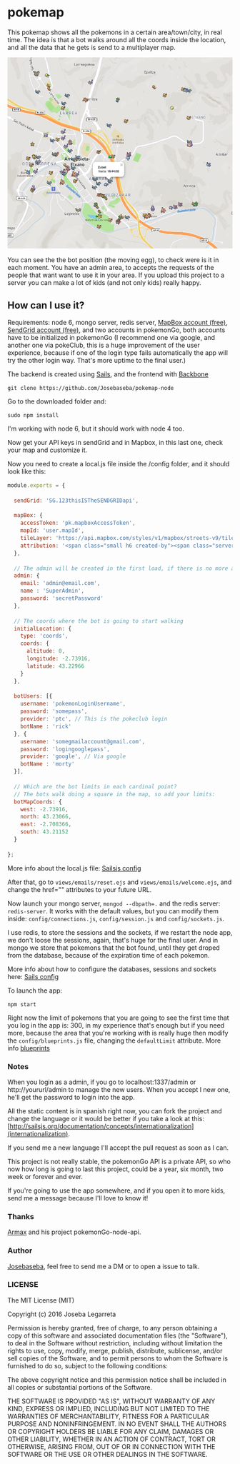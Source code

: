 # pokemap

This pokemap shows all the pokemons in a certain area/town/city, in real time. The idea is that a bot walks around all the coords inside the location, and all the data that he gets is send to a multiplayer map.

![Pokemap example](/assets/img/pokegif.gif?raw=true)

You can see the the bot position (the moving egg), to check were is it in each moment. You have an admin area, to accepts the requests of the people that want want to use it in your area. If you upload this project to a server you can make a lot of kids (and not only kids) really happy.

## How can I use it?

Requirements: node 6, mongo server, redis server, [MapBox account (free)](https://mapbox.com), [SendGrid account (free)](https://sendgrid.com), and two accounts in pokemonGo, both accounts have to be initialized in pokemonGo (I recommend one via google, and another one via pokeClub, this is a huge improvement of the user experience, because if one of the login type fails automatically the app will try the other login way. That's more uptime to the final user.)

The backend is created using [Sails](http://sailsjs.org/), and the frontend with [Backbone](http://backbonejs.org/)

```
git clone https://github.com/Josebaseba/pokemap-node
```

Go to the downloaded folder and:

```
sudo npm install
```

I'm working with node 6, but it should work with node 4 too.

Now get your API keys in sendGrid and in Mapbox, in this last one, check your map and customize it.

Now you need to create a local.js file inside the /config folder, and it should look like this:

```javascript
module.exports = {

  sendGrid: 'SG.123thisISTheSENDGRIDapi',

  mapBox: {
    accessToken: 'pk.mapboxAccessToken',
    mapId: 'user.mapId',
    tileLayer: 'https://api.mapbox.com/styles/v1/mapbox/streets-v9/tiles/256/{z}/{x}/{y}?access_token=pk.mapboxAccessToken',
    attribution: '<span class="small h6 created-by"><span class="server-status"></span> Created by <a href="https://twitter.com/josebaseba" target="_blank">Josebaseba</a></span>'
  },

  // The admin will be created in the first load, if there is no more admins in the DB
  admin: {
    email: 'admin@email.com',
    name : 'SuperAdmin',
    password: 'secretPassword'
  },

  // The coords where the bot is going to start walking
  initialLocation: {
    type: 'coords',
    coords: {
      altitude: 0,
      longitude: -2.73916,
      latitude: 43.22966
    }
  },

  botUsers: [{
    username: 'pokemonLoginUsername',
    password: 'somepass',
    provider: 'ptc', // This is the pokeclub login
    botName : 'rick'
  }, {
    username: 'somegmailaccount@gmail.com',
    password: 'logingooglepass',
    provider: 'google', // Via google
    botName : 'morty'
  }],

  // Which are the bot limits in each cardinal point?
  // The bots walk doing a square in the map, so add your limits:
  botMapCoords: {
    west: -2.73916,
    north: 43.23066,
    east: -2.708366,
    south: 43.21152
  }

};

```

More info about the local.js file: [Sailsjs config](http://sailsjs.org/documentation/concepts/configuration/the-local-js-file)

After that, go to `views/emails/reset.ejs` and `views/emails/welcome.ejs`, and change the href="" attributes to your future URL.

Now launch your mongo server, `mongod --dbpath=.` and the redis server: `redis-server`. It works with the default values, but you can modify them inside: `config/connections.js`, `config/session.js` and `config/sockets.js`.

I use redis, to store the sessions and the sockets, if we restart the node app, we don't loose the sessions, again, that's huge for the final user. And in mongo we store that pokemons that the bot found, until they get droped from the database, because of the expiration time of each pokemon.

More info about how to configure the databases, sessions and sockets here: [Sails config](http://sailsjs.org/documentation/reference/configuration)

To launch the app:

```
npm start
```

Right now the limit of pokemons that you are going to see the first time that you log in the app is: 300, in my experience that's enough but if you need more, because the area that you're working with is really huge then modify the `config/blueprints.js` file, changing the `defaultLimit` attribute. More info [blueprints](http://sailsjs.org/documentation/reference/configuration/sails-config-blueprints)

### Notes

When you login as a admin, if you go to localhost:1337/admin or http://yoururl/admin to manage the new users. When you accept I new one, he'll get the password to login into the app.

All the static content is in spanish right now, you can fork the project and change the language or it would be better if you take a look at this: [http://sailsjs.org/documentation/concepts/internationalization](internationalization).

If you send me a new language I'll accept the pull request as soon as I can.

This project is not really stable, the pokemonGo API is a private API, so who now how long is going to last this project, could be a year, six month, two week or forever and ever.

If you're going to use the app somewhere, and if you open it to more kids, send me a message because I'll love to know it!

### Thanks

[Armax](https://github.com/Armax) and his project pokemonGo-node-api.

### Author

[Josebaseba](https://twitter.com/josebaseba), feel free to send me a DM or to open a issue to talk.

### LICENSE

The MIT License (MIT)

Copyright (c) 2016 Joseba Legarreta

Permission is hereby granted, free of charge, to any person obtaining a copy of this software and associated documentation files (the "Software"), to deal in the Software without restriction, including without limitation the rights to use, copy, modify, merge, publish, distribute, sublicense, and/or sell copies of the Software, and to permit persons to whom the Software is furnished to do so, subject to the following conditions:

The above copyright notice and this permission notice shall be included in all copies or substantial portions of the Software.

THE SOFTWARE IS PROVIDED "AS IS", WITHOUT WARRANTY OF ANY KIND, EXPRESS OR IMPLIED, INCLUDING BUT NOT LIMITED TO THE WARRANTIES OF MERCHANTABILITY, FITNESS FOR A PARTICULAR PURPOSE AND NONINFRINGEMENT. IN NO EVENT SHALL THE AUTHORS OR COPYRIGHT HOLDERS BE LIABLE FOR ANY CLAIM, DAMAGES OR OTHER LIABILITY, WHETHER IN AN ACTION OF CONTRACT, TORT OR OTHERWISE, ARISING FROM, OUT OF OR IN CONNECTION WITH THE SOFTWARE OR THE USE OR OTHER DEALINGS IN THE SOFTWARE.
